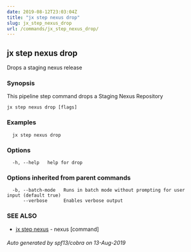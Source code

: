 ```yaml
---
date: 2019-08-12T23:03:04Z
title: "jx step nexus drop"
slug: jx_step_nexus_drop
url: /commands/jx_step_nexus_drop/
---
```

## jx step nexus drop

Drops a staging nexus release

### Synopsis

This pipeline step command drops a Staging Nexus Repository

```
jx step nexus drop [flags]
```

### Examples

```
  jx step nexus drop
```

### Options

```
  -h, --help   help for drop
```

### Options inherited from parent commands

```
  -b, --batch-mode   Runs in batch mode without prompting for user input (default true)
      --verbose      Enables verbose output
```

### SEE ALSO

* [jx step nexus](/commands/jx_step_nexus/)	 - nexus [command]

###### Auto generated by spf13/cobra on 13-Aug-2019
